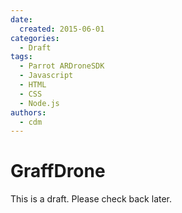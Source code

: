 ```yaml
---
date:
  created: 2015-06-01
categories:
  - Draft
tags:
  - Parrot ARDroneSDK
  - Javascript
  - HTML
  - CSS
  - Node.js
authors:
  - cdm
---
```


# GraffDrone

This is a draft. Please check back later.
